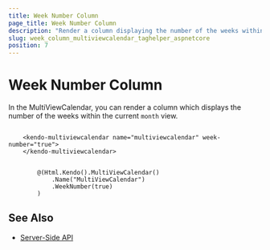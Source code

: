 ```yaml
---
title: Week Number Column
page_title: Week Number Column
description: "Render a column displaying the number of the weeks within the current month view when working with the Telerik UI MultiViewCalendar TagHelper."
slug: week_column_multiviewcalendar_taghelper_aspnetcore
position: 7
---
```


# Week Number Column

In the MultiViewCalendar, you can render a column which displays the number of the weeks within the current `month` view.

```tagHelper

    <kendo-multiviewcalendar name="multiviewcalendar" week-number="true">
    </kendo-multiviewcalendar>

```
```Razor

        @(Html.Kendo().MultiViewCalendar()
            .Name("MultiViewCalendar")
            .WeekNumber(true)
        )
```

## See Also

* [Server-Side API](/api/multiviewcalendar)
